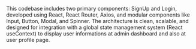 This codebase includes two primary components: SignUp and Login, developed using React, React Router, Axios, and modular components like Input, Button, Modal, and Spinner. The architecture is clean, scalable, and designed for integration with a global state management system (React useContext) to display user informations at admin dashboard and also at user profile page.
